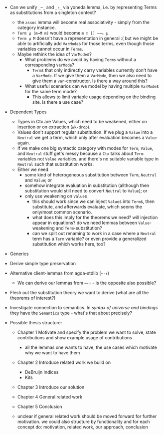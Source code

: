 - Can we unify `_⋯_` and `_∘_` via yoneda lemma, i.e. by representing Terms as
  substitutions from a singleton context?
  - the `assoc` lemma will become real associativity - simply from the category
    instance.
  - `Term µ (m→M m)` would become `m ∷ [] –→ₛ µ`
  - `Term µ M` doesn't have a representation in general :(
    but we might be able to artificially add `VarMode`s for those terms, even though
    those variables cannot occur in `Terms`.
  - Maybe rethink the idea of `VarMode`s?
    - What problems do we avoid by having `Terms` without a corresponding `VarMode`?
      - `Term`s that only indirectly carry variables currently don't have a `VarMode`.
        If we give them a `VarMode`, then we also need to give them a `var`-constructor.
        Is there a way around this?
    - What useful scenarios can we model by having multiple `VarMode`s for the same term mode?
      - This allows to limit variable usage depending on the binding site. Is there a use case?

- Dependent Types
  - Types in Ctx are Values, which need to be weakened, either on insertion or
    on extraction (`wk-drop`).
  - Values don't support regular substitution. If we plug a `Value` into a
    `Neutral` we get a term, which only after evaluation becomes a `Value`
    again.
  - If we make one big syntactic category with modes for `Term`, `Value`, and
    `Neutral` stuff get's messy because a `Ctx` talks about `Term` variables not
    `Value` variables, and there's no suitable variable type in `Neutral` such
    that substitution works.
  - Either we need
    - some kind of heterogeneous substitution between `Term`, `Neutral` and
      `Value`; or
    - somehow integrate evaluation in substitution (allthough then substitution
      would still need to convert `Neutral` to `Value`); or
    - only use weakening on `Value`s
      - this should work since we can inject `Value`s into `Term`s, then
        substitute, and afterwards evaluate, which seems the only/most common
        scenario.
      - what does this imply for the theorems we need?
        will injection appear in equations?
        do we need lemmas between `Value`-weakening and `Term`-substitution?
      - can we split out renaming to work in a case where a `Neutral` term has a `Term` variable?
        or even provide a generalized substitution which works here, too?

- Generics

- Derive simple type preservation

- Alternative client-lemmas from agda-stdlib (`⋯-↑`)
  - We can derive our lemmas from `⋯-↑` - is the opposite also possible?

- Flesh out the substitution theory we want to derive (what are all the theorems of interest?)

- Investigate connection to semantics. In *syntax of universe and bindings* they have
  the `Semantics` type - what's that about precisely?

- Possible thesis structure:
  - Chapter 1 Motivate and specify the problem we want to solve, state
    contributions and show example usage of contributions
    - all the lemmas one wants to have, the use cases which motivate why we want to have them
  - Chapter 2 Introduce related work we build on
    - DeBruijn Indices
    - Kits
  - Chapter 3 Introduce our solution
  - Chapter 4 General related work
  - Chapter 5 Conclusion

  - unclear if general related work should be moved forward for further motivation.
    we could also structure by functionality and for each concept do:
    motivation, related work, our approach, conclusion

